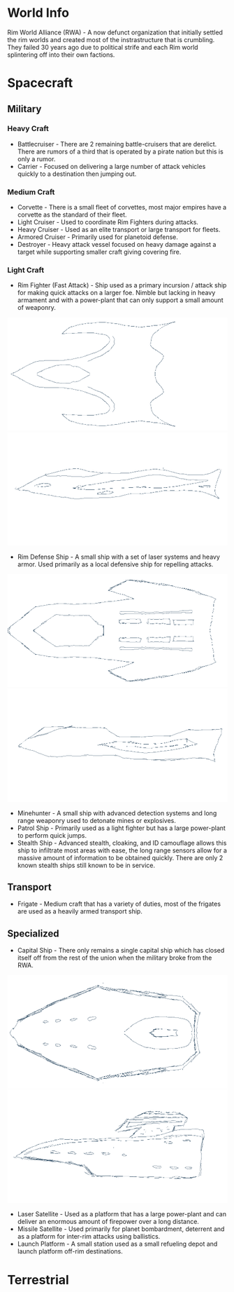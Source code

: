 # World Info

Rim World Alliance (RWA) - A now defunct organization that initially settled the rim worlds and created most of the instrastructure that is crumbling. They failed 30 years ago due to political strife and each Rim world splintering off into their own factions.

# Spacecraft

## Military

### Heavy Craft

* Battlecruiser - There are 2 remaining battle-cruisers that are derelict. There are rumors of a third that is operated by a pirate nation but this is only a rumor.
* Carrier - Focused on delivering a large number of attack vehicles quickly to a destination then jumping out.

### Medium Craft

* Corvette - There is a small fleet of corvettes, most major empires have a corvette as the standard of their fleet.
* Light Cruiser - Used to coordinate Rim Fighters during attacks.
* Heavy Cruiser - Used as an elite transport or large transport for fleets.
* Armored Cruiser - Primarily used for planetoid defense.
* Destroyer - Heavy attack vessel focused on heavy damage against a target while supporting smaller craft giving covering fire.


### Light Craft

* Rim Fighter (Fast Attack) - Ship used as a primary incursion / attack ship for making quick attacks on a larger foe. Nimble but lacking in heavy armament and with a power-plant that can only support a small amount of weaponry.

![Rim Fighter Top](rimfightertop.png ':size=200')
![Rim Fighter Side](rimfighterside.png ':size=200')
* Rim Defense Ship - A small ship with a set of laser systems and heavy armor. Used primarily as a local defensive ship for repelling attacks.

![Rim Fighter Top](rimdefensetop.png ':size=200')
![Rim Fighter Side](rimdefenseside.png ':size=200')
* Minehunter - A small ship with advanced detection systems and long range weaponry used to detonate mines or explosives.
* Patrol Ship - Primarily used as a light fighter but has a large power-plant to perform quick jumps.
* Stealth Ship - Advanced stealth, cloaking, and ID camouflage allows this ship to infiltrate most areas with ease, the long range sensors allow for a massive amount of information to be obtained quickly. There are only 2 known stealth ships still known to be in service.

## Transport

* Frigate - Medium craft that has a variety of duties, most of the frigates are used as a heavily armed transport ship.

## Specialized

* Capital Ship - There only remains a single capital ship which has closed itself off from the rest of the union when the military broke from the RWA.

![Capital Ship Top](CapitalShipTop.png ':size=200')
![Capital Ship Side](CapitalShipSide.png ':size=200')
* Laser Satellite - Used as a platform that has a large power-plant and can deliver an enormous amount of firepower over a long distance.
* Missile Satellite - Used primarily for planet bombardment, deterrent and as a platform for inter-rim attacks using ballistics.
* Launch Platform - A small station used as a small refueling depot and launch platform off-rim destinations.


# Terrestrial

